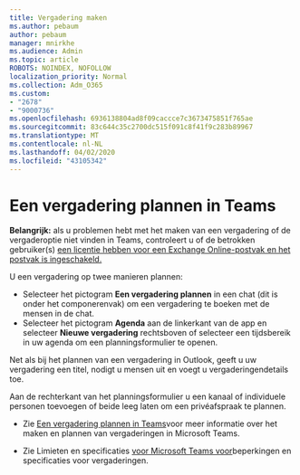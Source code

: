 ```yaml
---
title: Vergadering maken
ms.author: pebaum
author: pebaum
manager: mnirkhe
ms.audience: Admin
ms.topic: article
ROBOTS: NOINDEX, NOFOLLOW
localization_priority: Normal
ms.collection: Adm_O365
ms.custom:
- "2678"
- "9000736"
ms.openlocfilehash: 6936138804ad8f09caccce7c3673475851f765ae
ms.sourcegitcommit: 83c644c35c2700dc515f091c8f41f9c283b89967
ms.translationtype: MT
ms.contentlocale: nl-NL
ms.lasthandoff: 04/02/2020
ms.locfileid: "43105342"
---
```

# <a name="schedule-a-meeting-in-teams"></a>Een vergadering plannen in Teams

**Belangrijk:** als u problemen hebt met het maken van een vergadering of de vergaderoptie niet vinden in Teams, controleert u of de betrokken gebruiker(s) [een licentie hebben voor een Exchange Online-postvak en het postvak is ingeschakeld.](https://docs.microsoft.com/exchange/recipients-in-exchange-online/create-user-mailboxes)

U een vergadering op twee manieren plannen: 

- Selecteer het pictogram **Een vergadering plannen** in een chat (dit is onder het componerenvak) om een vergadering te boeken met de mensen in de chat.
- Selecteer het pictogram **Agenda** aan de linkerkant van de app en selecteer **Nieuwe vergadering** rechtsboven of selecteer een tijdsbereik in uw agenda om een planningsformulier te openen.

Net als bij het plannen van een vergadering in Outlook, geeft u uw vergadering een titel, nodigt u mensen uit en voegt u vergaderingendetails toe.

Aan de rechterkant van het planningsformulier u een kanaal of individuele personen toevoegen of beide leeg laten om een privéafspraak te plannen.

- Zie [Een vergadering plannen in Teams](https://support.office.com/article/Schedule-a-meeting-in-Teams-943507a9-8583-4c58-b5d2-8ec8265e04e5)voor meer informatie over het maken en plannen van vergaderingen in Microsoft Teams.

- Zie Limieten en specificaties [voor Microsoft Teams voor](https://docs.microsoft.com/microsoftteams/limits-specifications-teams#meetings-and-calls)beperkingen en specificaties voor vergaderingen.
